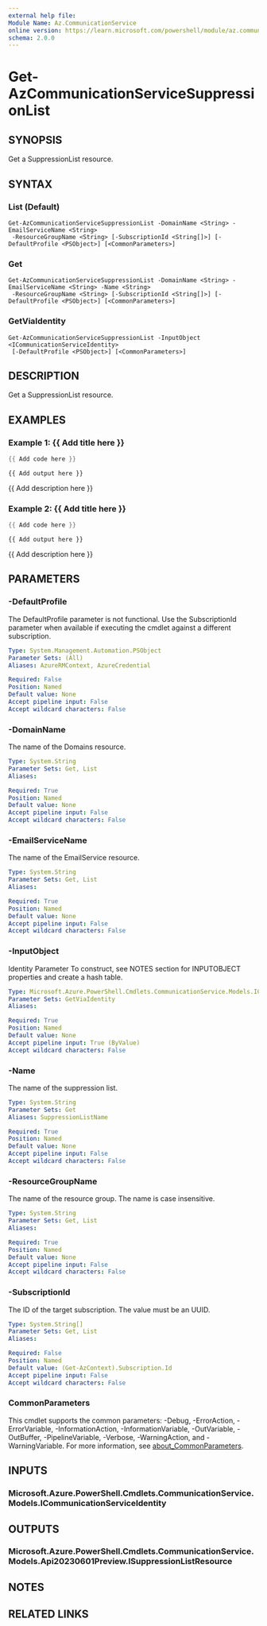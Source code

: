 ```yaml
---
external help file:
Module Name: Az.CommunicationService
online version: https://learn.microsoft.com/powershell/module/az.communicationservice/get-azcommunicationservicesuppressionlist
schema: 2.0.0
---
```


# Get-AzCommunicationServiceSuppressionList

## SYNOPSIS
Get a SuppressionList resource.

## SYNTAX

### List (Default)
```
Get-AzCommunicationServiceSuppressionList -DomainName <String> -EmailServiceName <String>
 -ResourceGroupName <String> [-SubscriptionId <String[]>] [-DefaultProfile <PSObject>] [<CommonParameters>]
```

### Get
```
Get-AzCommunicationServiceSuppressionList -DomainName <String> -EmailServiceName <String> -Name <String>
 -ResourceGroupName <String> [-SubscriptionId <String[]>] [-DefaultProfile <PSObject>] [<CommonParameters>]
```

### GetViaIdentity
```
Get-AzCommunicationServiceSuppressionList -InputObject <ICommunicationServiceIdentity>
 [-DefaultProfile <PSObject>] [<CommonParameters>]
```

## DESCRIPTION
Get a SuppressionList resource.

## EXAMPLES

### Example 1: {{ Add title here }}
```powershell
{{ Add code here }}
```

```output
{{ Add output here }}
```

{{ Add description here }}

### Example 2: {{ Add title here }}
```powershell
{{ Add code here }}
```

```output
{{ Add output here }}
```

{{ Add description here }}

## PARAMETERS

### -DefaultProfile
The DefaultProfile parameter is not functional.
Use the SubscriptionId parameter when available if executing the cmdlet against a different subscription.

```yaml
Type: System.Management.Automation.PSObject
Parameter Sets: (All)
Aliases: AzureRMContext, AzureCredential

Required: False
Position: Named
Default value: None
Accept pipeline input: False
Accept wildcard characters: False
```

### -DomainName
The name of the Domains resource.

```yaml
Type: System.String
Parameter Sets: Get, List
Aliases:

Required: True
Position: Named
Default value: None
Accept pipeline input: False
Accept wildcard characters: False
```

### -EmailServiceName
The name of the EmailService resource.

```yaml
Type: System.String
Parameter Sets: Get, List
Aliases:

Required: True
Position: Named
Default value: None
Accept pipeline input: False
Accept wildcard characters: False
```

### -InputObject
Identity Parameter
To construct, see NOTES section for INPUTOBJECT properties and create a hash table.

```yaml
Type: Microsoft.Azure.PowerShell.Cmdlets.CommunicationService.Models.ICommunicationServiceIdentity
Parameter Sets: GetViaIdentity
Aliases:

Required: True
Position: Named
Default value: None
Accept pipeline input: True (ByValue)
Accept wildcard characters: False
```

### -Name
The name of the suppression list.

```yaml
Type: System.String
Parameter Sets: Get
Aliases: SuppressionListName

Required: True
Position: Named
Default value: None
Accept pipeline input: False
Accept wildcard characters: False
```

### -ResourceGroupName
The name of the resource group.
The name is case insensitive.

```yaml
Type: System.String
Parameter Sets: Get, List
Aliases:

Required: True
Position: Named
Default value: None
Accept pipeline input: False
Accept wildcard characters: False
```

### -SubscriptionId
The ID of the target subscription.
The value must be an UUID.

```yaml
Type: System.String[]
Parameter Sets: Get, List
Aliases:

Required: False
Position: Named
Default value: (Get-AzContext).Subscription.Id
Accept pipeline input: False
Accept wildcard characters: False
```

### CommonParameters
This cmdlet supports the common parameters: -Debug, -ErrorAction, -ErrorVariable, -InformationAction, -InformationVariable, -OutVariable, -OutBuffer, -PipelineVariable, -Verbose, -WarningAction, and -WarningVariable. For more information, see [about_CommonParameters](http://go.microsoft.com/fwlink/?LinkID=113216).

## INPUTS

### Microsoft.Azure.PowerShell.Cmdlets.CommunicationService.Models.ICommunicationServiceIdentity

## OUTPUTS

### Microsoft.Azure.PowerShell.Cmdlets.CommunicationService.Models.Api20230601Preview.ISuppressionListResource

## NOTES

## RELATED LINKS

